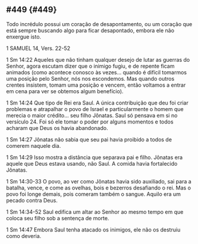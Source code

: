 ## #449 {#449}

Todo incrédulo possui um coração de desapontamento, ou um coração que está sempre buscando algo para ficar desapontado, embora ele não enxergue isto.

1 SAMUEL 14, Vers. 22-52

1 Sm 14:22 Aqueles que não tinham qualquer desejo de lutar as guerras do Senhor, agora escutam dizer que o inimigo fugiu, e de repente ficam animados (como acontece conosco às vezes... quando é difícil tomarmos uma posição pelo Senhor, nós nos escondemos. Mas quando outros crentes insistem, tomam uma posição e vencem, então voltamos a entrar em cena para ver se obtemos algum benefício).

1 Sm 14:24 Que tipo de Rei era Saul. A única contribuição que deu foi criar problemas e atrapalhar o povo de Israel e particularmente o homem que merecia o maior crédito... seu filho Jônatas. Saul só pensava em si no versículo 24\. Foi só ele tomar o poder por alguns momentos e todos acharam que Deus os havia abandonado.

1 Sm 14:27 Jônatas não sabia que seu pai havia proibido a todos de comerem naquele dia.

1 Sm 14:29 Isso mostra a distância que separava pai e filho. Jônatas era aquele que Deus estava usando, não Saul. A comida havia fortalecido Jônatas.

1 Sm 14:30-33 O povo, ao ver como Jônatas havia sido auxiliado, sai para a batalha, vence, e come as ovelhas, bois e bezerros desafiando o rei. Mas o povo foi longe demais, pois comeram também o sangue. Aquilo era um pecado contra Deus.

1 Sm 14:34-52 Saul edifica um altar ao Senhor ao mesmo tempo em que coloca seu filho sob a sentença de morte.

1 Sm 14:47 Embora Saul tenha atacado os inimigos, ele não os destruiu como deveria.